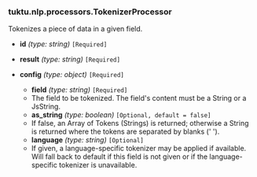 ### tuktu.nlp.processors.TokenizerProcessor
Tokenizes a piece of data in a given field.

  * **id** *(type: string)* `[Required]`

  * **result** *(type: string)* `[Required]`

  * **config** *(type: object)* `[Required]`

    * **field** *(type: string)* `[Required]`
    - The field to be tokenized. The field's content must be a String or a JsString.

    * **as_string** *(type: boolean)* `[Optional, default = false]`
    - If false, an Array of Tokens (Strings) is returned; otherwise a String is returned where the tokens are separated by blanks (' ').

    * **language** *(type: string)* `[Optional]`
    - If given, a language-specific tokenizer may be applied if available. Will fall back to default if this field is not given or if the language-specific tokenizer is unavailable.

